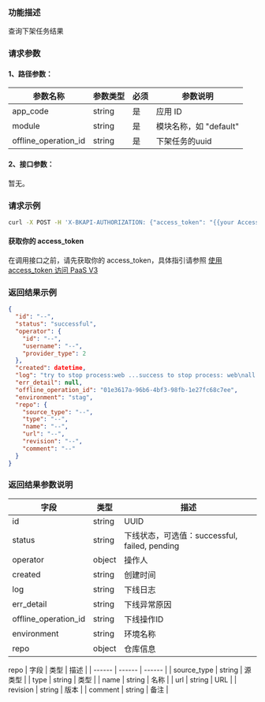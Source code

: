 ### 功能描述
查询下架任务结果

### 请求参数

#### 1、路径参数：

|   参数名称   |    参数类型  |  必须  |     参数说明     |
| ------------ | ------------ | ------ | ---------------- |
| app_code   | string | 是 | 应用 ID |
| module   | string | 是 | 模块名称，如 "default" |
| offline_operation_id | string | 是 | 下架任务的uuid |

#### 2、接口参数：
暂无。

### 请求示例
```bash
curl -X POST -H 'X-BKAPI-AUTHORIZATION: {"access_token": "{{your AccessToken}}"}' http://bkapi.example.com/api/bkpaas3/prod/bkapps/applications/{{AppCode}}/modules/{{module_name}}/envs/{env:stag/prod}/offlines/{{offline_operation_id}}/result/
```

#### 获取你的 access_token
在调用接口之前，请先获取你的 access_token，具体指引请参照 [使用 access_token 访问 PaaS V3](https://bk.tencent.com/docs/markdown/PaaS3.0/topics/paas/access_token)

### 返回结果示例
```json
{
  "id": "--",
  "status": "successful",
  "operator": {
    "id": "--",
    "username": "--",
    "provider_type": 2
  },
  "created": datetime,
  "log": "try to stop process:web ...success to stop process: web\nall process stopped.\n",
  "err_detail": null,
  "offline_operation_id": "01e3617a-96b6-4bf3-98fb-1e27fc68c7ee",
  "environment": "stag",
  "repo": {
    "source_type": "--",
    "type": "--",
    "name": "--",
    "url": "--",
    "revision": "--",
    "comment": "--"
  }
}
```

### 返回结果参数说明

| 字段 |   类型 | 描述 |
| ------ | ------ | ------ |
| id | string | UUID |
| status | string | 下线状态，可选值：successful, failed, pending |
| operator | object | 操作人 |
| created | string | 创建时间 |
| log | string | 下线日志 |
| err_detail | string | 下线异常原因 |
| offline_operation_id | string | 下线操作ID |
| environment | string | 环境名称 |
| repo | object | 仓库信息 |

repo
| 字段 |   类型 | 描述 |
| ------ | ------ | ------ |
| source_type | string | 源类型 |
| type | string | 类型 |
| name | string | 名称 |
| url | string | URL |
| revision | string | 版本 |
| comment | string | 备注 |